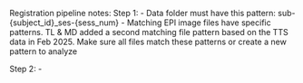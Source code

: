 Registration pipeline notes:
Step 1:
    - Data folder must have this pattern: sub-{subject_id}_ses-{sess_num}
    - Matching EPI image files have specific patterns. TL & MD added a second matching file pattern based on the TTS data in Feb 2025. Make sure all files match these patterns or create a new pattern to analyze

Step 2: 
    - 
    
